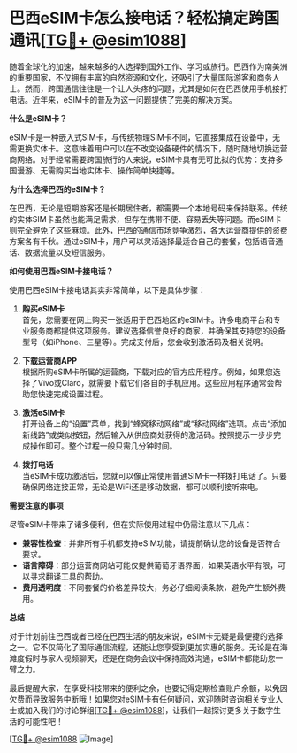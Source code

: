 # 巴西eSIM卡怎么接电话？轻松搞定跨国通讯[[TG💪+ @esim1088](https://t.me/s/esim1088)]

随着全球化的加速，越来越多的人选择到国外工作、学习或旅行。巴西作为南美洲的重要国家，不仅拥有丰富的自然资源和文化，还吸引了大量国际游客和商务人士。然而，跨国通信往往是一个让人头疼的问题，尤其是如何在巴西使用手机接打电话。近年来，eSIM卡的普及为这一问题提供了完美的解决方案。

**什么是eSIM卡？**

eSIM卡是一种嵌入式SIM卡，与传统物理SIM卡不同，它直接集成在设备中，无需更换实体卡。这意味着用户可以在不改变设备硬件的情况下，随时随地切换运营商网络。对于经常需要跨国旅行的人来说，eSIM卡具有无可比拟的优势：支持多国漫游、无需购买当地实体卡、操作简单快捷等。

**为什么选择巴西的eSIM卡？**

在巴西，无论是短期游客还是长期居住者，都需要一个本地号码来保持联系。传统的实体SIM卡虽然也能满足需求，但存在携带不便、容易丢失等问题。而eSIM卡则完全避免了这些麻烦。此外，巴西的通信市场竞争激烈，各大运营商提供的资费方案各有千秋。通过eSIM卡，用户可以灵活选择最适合自己的套餐，包括语音通话、数据流量以及短信服务。

**如何使用巴西eSIM卡接电话？**

使用巴西eSIM卡接电话其实非常简单，以下是具体步骤：

1. **购买eSIM卡**  
   首先，您需要在网上购买一张适用于巴西地区的eSIM卡。许多电商平台和专业服务商都提供这项服务。建议选择信誉良好的商家，并确保其支持您的设备型号（如iPhone、三星等）。完成支付后，您会收到激活码及相关说明。

2. **下载运营商APP**  
   根据所购eSIM卡所属的运营商，下载对应的官方应用程序。例如，如果您选择了Vivo或Claro，就需要下载它们各自的手机应用。这些应用程序通常会帮助您快速完成设置过程。

3. **激活eSIM卡**  
   打开设备上的“设置”菜单，找到“蜂窝移动网络”或“移动网络”选项。点击“添加新线路”或类似按钮，然后输入从供应商处获得的激活码。按照提示一步步完成操作即可。整个过程一般只需几分钟时间。

4. **拨打电话**  
   当eSIM卡成功激活后，您就可以像正常使用普通SIM卡一样拨打电话了。只要确保网络连接正常，无论是WiFi还是移动数据，都可以顺利接听来电。

**需要注意的事项**

尽管eSIM卡带来了诸多便利，但在实际使用过程中仍需注意以下几点：

- **兼容性检查**：并非所有手机都支持eSIM功能，请提前确认您的设备是否符合要求。
- **语言障碍**：部分运营商网站可能仅提供葡萄牙语界面，如果英语水平有限，可以寻求翻译工具的帮助。
- **费用透明度**：不同套餐的价格差异较大，务必仔细阅读条款，避免产生额外费用。

**总结**

对于计划前往巴西或者已经在巴西生活的朋友来说，eSIM卡无疑是最便捷的选择之一。它不仅简化了国际通信流程，还能让您享受到更加实惠的服务。无论是在海滩度假时与家人视频聊天，还是在商务会议中保持高效沟通，eSIM卡都能助您一臂之力。

最后提醒大家，在享受科技带来的便利之余，也要记得定期检查账户余额，以免因欠费而导致服务中断哦！如果您对eSIM卡有任何疑问，欢迎随时咨询相关专业人士或加入我们的讨论群组[[TG💪+ @esim1088](https://t.me/s/esim1088)]，让我们一起探讨更多关于数字生活的可能性吧！

[[TG💪+ @esim1088](https://t.me/s/esim1088) ![Image](https://i.postimg.cc/4NQfJmqS/Snipaste-2025-05-13-00-14-12.png)]